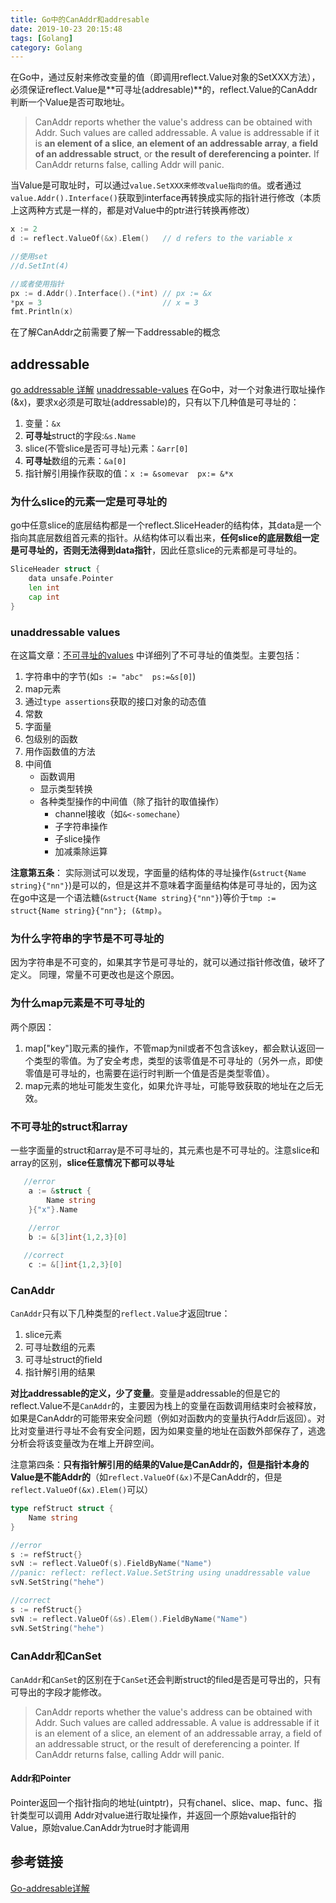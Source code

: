 ```yaml
---
title: Go中的CanAddr和addresable
date: 2019-10-23 20:15:48
tags: [Golang]
category: Golang
---
```


在Go中，通过反射来修改变量的值（即调用reflect.Value对象的SetXXX方法），必须保证reflect.Value是**可寻址(addresable)**的，reflect.Value的CanAddr判断一个Value是否可取地址。
>CanAddr reports whether the value's address can be obtained with Addr. Such values are called addressable. A value is addressable if it is **an element of a slice**, **an element of an addressable array**, **a field of an addressable struct**, or **the result of dereferencing a pointer.** If CanAddr returns false, calling Addr will panic.

当Value是可取址时，可以通过`value.SetXXX来修改value指向的值`。或者通过`value.Addr().Interface()`获取到interface再转换成实际的指针进行修改（本质上这两种方式是一样的，都是对Value中的ptr进行转换再修改）
```go
x := 2
d := reflect.ValueOf(&x).Elem()   // d refers to the variable x

//使用set       
//d.SetInt(4)

//或者使用指针
px := d.Addr().Interface().(*int) // px := &x
*px = 3                           // x = 3
fmt.Println(x)

```
在了解CanAddr之前需要了解一下addressable的概念
## addressable
[go addressable 详解](https://colobu.com/2018/02/27/go-addressable/)
[unaddressable-values](https://go101.org/article/unofficial-faq.html#unaddressable-values)
在Go中，对一个对象进行取址操作(&x)，要求x必须是可取址(addressable)的，只有以下几种值是可寻址的：
1. 变量：`&x`
2. **可寻址**struct的字段:`&s.Name`
3. slice(不管slice是否可寻址)元素：`&arr[0]`
4. **可寻址**数组的元素：`&a[0]`
5. 指针解引用操作获取的值：`x := &somevar  px:= &*x`

### 为什么slice的元素一定是可寻址的
go中任意slice的底层结构都是一个reflect.SliceHeader的结构体，其data是一个指向其底层数组首元素的指针。从结构体可以看出来，**任何slice的底层数组一定是可寻址的，否则无法得到data指针**，因此任意slice的元素都是可寻址的。

```go
SliceHeader struct {
    data unsafe.Pointer
    len int
    cap int
}
```
### unaddressable values
在这篇文章：[不可寻址的values](https://go101.org/article/unofficial-faq.html#unaddressable-values) 中详细列了不可寻址的值类型。主要包括：
1. 字符串中的字节(如`s := "abc"  ps:=&s[0]`)
2. map元素
3. 通过`type assertions`获取的接口对象的动态值
4. 常数
5. 字面量
6. 包级别的函数
7. 用作函数值的方法
8. 中间值
    * 函数调用
    * 显示类型转换
    * 各种类型操作的中间值（除了指针的取值操作）
        * channel接收（如`&<-somechane`）
        * 子字符串操作
        * 子slice操作
        * 加减乘除运算

**注意第五条**：
实际测试可以发现，字面量的结构体的寻址操作(`&struct{Name string}{"nn"}`)是可以的，但是这并不意味着字面量结构体是可寻址的，因为这在go中这是一个语法糖(`&struct{Name string}{"nn"}`)等价于`tmp := struct{Name string}{"nn"}; (&tmp)`。
### 为什么字符串的字节是不可寻址的
因为字符串是不可变的，如果其字节是可寻址的，就可以通过指针修改值，破坏了定义。
同理，常量不可更改也是这个原因。
### 为什么map元素是不可寻址的
两个原因：
1. map["key"]取元素的操作，不管map为nil或者不包含该key，都会默认返回一个类型的零值。为了安全考虑，类型的该零值是不可寻址的（另外一点，即使零值是可寻址的，也需要在运行时判断一个值是否是类型零值）。
2. map元素的地址可能发生变化，如果允许寻址，可能导致获取的地址在之后无效。

### 不可寻址的struct和array
一些字面量的struct和array是不可寻址的，其元素也是不可寻址的。注意slice和array的区别，**slice任意情况下都可以寻址**
```go
   //error
	a := &struct {
		Name string
	}{"x"}.Name
	
	//error
	b := &[3]int{1,2,3}[0]

   //correct
	c := &[]int{1,2,3}[0]
```
### CanAddr
`CanAddr`只有以下几种类型的`reflect.Value`才返回true：
1. slice元素
2. 可寻址数组的元素
3. 可寻址struct的field
4. 指针解引用的结果

**对比addressable的定义，少了变量**。变量是addressable的但是它的reflect.Value不是`CanAddr`的，主要因为栈上的变量在函数调用结束时会被释放，如果是CanAddr的可能带来安全问题（例如对函数内的变量执行Addr后返回）。对比对变量进行寻址不会有安全问题，因为如果变量的地址在函数外部保存了，逃逸分析会将该变量改为在堆上开辟空间。

注意第四条：**只有指针解引用的结果的Value是CanAddr的，但是指针本身的Value是不能Addr的**（如`reflect.ValueOf(&x)`不是CanAddr的，但是`reflect.ValueOf(&x).Elem()`可以）

```go
type refStruct struct {
	Name string
}

//error
s := refStruct{}
svN := reflect.ValueOf(s).FieldByName("Name")
//panic: reflect: reflect.Value.SetString using unaddressable value
svN.SetString("hehe")

//correct
s := refStruct{}
svN := reflect.ValueOf(&s).Elem().FieldByName("Name")
svN.SetString("hehe")

```
### CanAddr和CanSet
`CanAddr`和`CanSet`的区别在于`CanSet`还会判断struct的filed是否是可导出的，只有可导出的字段才能修改。
>CanAddr reports whether the value's address can be obtained with Addr. Such values are called addressable. A value is addressable if it is an element of a slice, an element of an addressable array, a field of an addressable struct, or the result of dereferencing a pointer. If CanAddr returns false, calling Addr will panic.
#### Addr和Pointer
Pointer返回一个指针指向的地址(uintptr)，只有chanel、slice、map、func、指针类型可以调用
Addr对value进行取址操作，并返回一个原始value指针的Value，原始value.CanAddr为true时才能调用
## 参考链接
[Go-addresable详解](https://colobu.com/2018/02/27/go-addressable/)